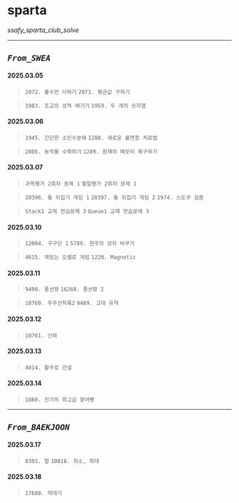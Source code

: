 # sparta
*ssafy_sparta_club_solve*

----------
## *`From_SWEA`*

#### 2025.03.05
> `2072. 홀수만 더하기`
> `2071. 평균값 구하기`

> `1983. 조교의 성적 매기기`
> `1959. 두 개의 숫자열`

#### 2025.03.06
> `1945. 간단한 소인수분해`
> `1288. 새로운 불면증 치료법`

> `2805. 농작물 수확하기`
> `1289. 원재의 메모리 복구하기`

#### 2025.03.07
> `과목평가 2회차 문제 1`
> `월말평가 2회차 문제 1`

> `20396. 돌 뒤집기 게임 1`
> `20397. 돌 뒤집기 게임 2`
> `1974. 스도쿠 검증`

> `Stack1 교재 연습문제 3`
> `Queue1 교재 연습문제 3`

#### 2025.03.10
> `12004. 구구단 1`
> `5789. 현주의 상자 바꾸기`

> `4615. 재밌는 오셀로 게임`
> `1220. Magnetic`

#### 2025.03.11
> `9490. 풍선팡`
> `16268. 풍선팡 2`

> `10760. 우주선착륙2`
> `9489. 고대 유적`

#### 2025.03.12
> `10761. 신뢰`

#### 2025.03.13
> `4014. 활주로 건설`

#### 2025.03.14
> `1860. 진기의 최고급 붕어빵`

----------
## *`From_BAEKJOON`*

#### 2025.03.17
> `8393. 합`
> `10818. 최소, 최대`

#### 2025.03.18
> `17608. 막대기`
